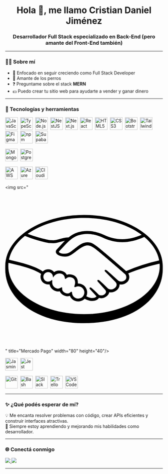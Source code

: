 <h1 align="center">Hola 👋, me llamo Cristian Daniel Jiménez</h1>
<h3 align="center">Desarrollador Full Stack especializado en Back-End (pero amante del Front-End también)</h3>

---

### 👨‍💻 Sobre mí

- 🔭 Enfocado en seguir creciendo como Full Stack Developer  
- 🐶 Amante de los perros  
- ❓ Preguntame sobre el stack **MERN**  
- 💵 Puedo crear tu sitio web para ayudarte a vender y ganar dinero  

---

### 🧰 Tecnologías y herramientas

<p align="left">
  <!-- Lenguajes, frameworks, front y back juntos -->
  <img src="https://cdn.jsdelivr.net/gh/devicons/devicon/icons/javascript/javascript-original.svg" title="JavaScript" width="40" height="40"/>&nbsp;
  <img src="https://cdn.jsdelivr.net/gh/devicons/devicon/icons/typescript/typescript-original.svg" title="TypeScript" width="40" height="40"/>&nbsp;
  <img src="https://cdn.jsdelivr.net/gh/devicons/devicon/icons/nodejs/nodejs-original-wordmark.svg" title="Node.js" width="40" height="40"/>&nbsp;
  <img src="[https://cdn.jsdelivr.net/gh/devicons/devicon/icons/nestjs/nestjs-plain.svg](https://encrypted-tbn0.gstatic.com/images?q=tbn:ANd9GcTOzFRahUjrm1cjrkF1RmXCiISxkF0j6OVUmXQOqeYyZ5eBaT5ytI_s2uMG7Kfo_B3oW4k&usqp=CAU)" title="NestJS" width="40" height="40"/>&nbsp;
  <img src="https://cdn.jsdelivr.net/gh/devicons/devicon/icons/nextjs/nextjs-original-wordmark.svg" title="Next.js" width="40" height="40"/>&nbsp;
  <img src="https://cdn.jsdelivr.net/gh/devicons/devicon/icons/react/react-original-wordmark.svg" title="React" width="40" height="40"/>&nbsp;
  <img src="https://cdn.jsdelivr.net/gh/devicons/devicon/icons/html5/html5-original.svg" title="HTML5" width="40" height="40"/>&nbsp;
  <img src="https://cdn.jsdelivr.net/gh/devicons/devicon/icons/css3/css3-original.svg" title="CSS3" width="40" height="40"/>&nbsp;
  <img src="https://cdn.jsdelivr.net/gh/devicons/devicon/icons/bootstrap/bootstrap-plain-wordmark.svg" title="Bootstrap" width="40" height="40"/>&nbsp;
  <img src="https://www.vectorlogo.zone/logos/tailwindcss/tailwindcss-icon.svg" title="Tailwind" width="40" height="40"/>&nbsp;
  <img src="https://www.vectorlogo.zone/logos/figma/figma-icon.svg" title="Figma" width="40" height="40"/>&nbsp;
  <img src="https://cdn.jsdelivr.net/gh/devicons/devicon/icons/npm/npm-original-wordmark.svg" title="npm" width="40" height="40"/>&nbsp;
  <img src="https://www.vectorlogo.zone/logos/supabase/supabase-icon.svg" title="Supabase" width="40" height="40"/>&nbsp;

  <!-- Bases de datos -->
  <img src="https://cdn.jsdelivr.net/gh/devicons/devicon/icons/mongodb/mongodb-original-wordmark.svg" title="MongoDB" width="40" height="40"/>&nbsp;
  <img src="https://cdn.jsdelivr.net/gh/devicons/devicon/icons/postgresql/postgresql-original-wordmark.svg" title="PostgreSQL" width="40" height="40"/>&nbsp;

  <!-- DevOps y Cloud -->
  <img src="https://cdn.jsdelivr.net/gh/devicons/devicon/icons/amazonwebservices/amazonwebservices-original-wordmark.svg" title="AWS" width="40" height="40"/>&nbsp;
  <img src="https://www.vectorlogo.zone/logos/microsoft_azure/microsoft_azure-icon.svg" title="Azure" width="40" height="40"/>&nbsp;
  <img src="https://www.vectorlogo.zone/logos/cloudinary/cloudinary-icon.svg" title="Cloudinary" width="40" height="40"/>&nbsp;

  <!-- Integraciones de Pago -->
  <img src="<svg role="img" viewBox="0 0 24 24" xmlns="http://www.w3.org/2000/svg"><title>Mercado Pago</title><path d="M11.115 16.479a.93.927 0 0 1-.939-.886c-.002-.042-.006-.155-.103-.155-.04 0-.074.023-.113.059-.112.103-.254.206-.46.206a.816.814 0 0 1-.305-.066c-.535-.214-.542-.578-.521-.725.006-.038.007-.08-.02-.11l-.032-.03h-.034c-.027 0-.055.012-.093.039a.788.786 0 0 1-.454.16.7.699 0 0 1-.253-.05c-.708-.27-.65-.928-.617-1.126.005-.041-.005-.072-.03-.092l-.05-.04-.047.043a.728.726 0 0 1-.505.203.73.728 0 0 1-.732-.725c0-.4.328-.722.732-.722.364 0 .675.27.721.63l.026.195.11-.165c.01-.018.307-.46.852-.46.102 0 .21.016.316.05.434.13.508.52.519.68.008.094.075.1.09.1.037 0 .064-.024.083-.045a.746.744 0 0 1 .54-.225c.128 0 .263.03.402.09.69.293.379 1.158.374 1.167-.058.144-.061.207-.005.244l.027.013h.02c.03 0 .07-.014.134-.035.093-.032.235-.08.367-.08a.944.942 0 0 1 .94.93.936.934 0 0 1-.94.928zm7.302-4.171c-1.138-.98-3.768-3.24-4.481-3.77-.406-.302-.685-.462-.928-.533a1.559 1.554 0 0 0-.456-.07c-.182 0-.376.032-.58.095-.46.145-.918.505-1.362.854l-.023.018c-.414.324-.84.66-1.164.73a1.986 1.98 0 0 1-.43.049c-.362 0-.687-.104-.81-.258-.02-.025-.007-.066.04-.125l.008-.008 1-1.067c.783-.774 1.525-1.506 3.23-1.545h.085c1.062 0 2.12.469 2.24.524a7.03 7.03 0 0 0 3.056.724c1.076 0 2.188-.263 3.354-.795a9.135 9.11 0 0 0-.405-.317c-1.025.44-2.003.66-2.946.66-.962 0-1.925-.229-2.858-.68-.05-.022-1.22-.567-2.44-.57-.032 0-.065 0-.096.002-1.434.033-2.24.536-2.782.976-.528.013-.982.138-1.388.25-.361.1-.673.186-.979.185-.125 0-.35-.01-.37-.012-.35-.01-2.115-.437-3.518-.962-.143.1-.28.203-.415.31 1.466.593 3.25 1.053 3.812 1.089.157.01.323.027.491.027.372 0 .744-.103 1.104-.203.213-.059.446-.123.692-.17l-.196.194-1.017 1.087c-.08.08-.254.294-.14.557a.705.703 0 0 0 .268.292c.243.162.677.27 1.08.271.152 0 .297-.015.43-.044.427-.095.874-.448 1.349-.82.377-.296.913-.672 1.323-.782a1.494 1.49 0 0 1 .37-.05.611.61 0 0 1 .095.005c.27.034.533.125 1.003.472.835.62 4.531 3.815 4.566 3.846.002.002.238.203.22.537-.007.186-.11.352-.294.466a.902.9 0 0 1-.484.15.804.802 0 0 1-.428-.124c-.014-.01-1.28-1.157-1.746-1.543-.074-.06-.146-.115-.22-.115a.122.122 0 0 0-.096.045c-.073.09.01.212.105.294l1.48 1.47c.002 0 .184.17.204.395.012.244-.106.447-.35.606a.957.955 0 0 1-.526.171.766.764 0 0 1-.42-.127l-.214-.206a21.035 20.978 0 0 0-1.08-1.009c-.072-.058-.148-.112-.221-.112a.127.127 0 0 0-.094.038c-.033.037-.056.103.028.212a.698.696 0 0 0 .075.083l1.078 1.198c.01.01.222.26.024.511l-.038.048a1.18 1.178 0 0 1-.1.096c-.184.15-.43.164-.527.164a.8.798 0 0 1-.147-.012c-.106-.018-.178-.048-.212-.089l-.013-.013c-.06-.06-.602-.609-1.054-.98-.059-.05-.133-.11-.21-.11a.128.128 0 0 0-.096.042c-.09.096.044.24.1.293l.92 1.003a.204.204 0 0 1-.033.062c-.033.044-.144.155-.479.196a.91.907 0 0 1-.122.007c-.345 0-.712-.164-.902-.264a1.343 1.34 0 0 0 .13-.576 1.368 1.365 0 0 0-1.42-1.357c.024-.342-.025-.99-.697-1.274a1.455 1.452 0 0 0-.575-.125c-.146 0-.287.025-.42.075a1.153 1.15 0 0 0-.671-.564 1.52 1.515 0 0 0-.494-.085c-.28 0-.537.08-.767.242a1.168 1.165 0 0 0-.903-.43 1.173 1.17 0 0 0-.82.335c-.287-.217-1.425-.93-4.467-1.613a17.39 17.344 0 0 1-.692-.189 4.822 4.82 0 0 0-.077.494l.67.157c3.108.682 4.136 1.391 4.309 1.525a1.145 1.142 0 0 0-.09.442 1.16 1.158 0 0 0 1.378 1.132c.096.467.406.821.879 1.003a1.165 1.162 0 0 0 .415.08c.09 0 .179-.012.266-.034.086.22.282.493.722.668a1.233 1.23 0 0 0 .457.094c.122 0 .241-.022.355-.063a1.373 1.37 0 0 0 1.269.841c.37.002.726-.147.985-.41.221.121.688.341 1.163.341.06 0 .118-.002.175-.01.47-.059.689-.24.789-.382a.571.57 0 0 0 .048-.078c.11.032.234.058.373.058.255 0 .501-.086.75-.265.244-.174.418-.424.444-.637v-.01c.083.017.167.026.251.026.265 0 .527-.082.773-.242.48-.31.562-.715.554-.98a1.28 1.279 0 0 0 .978-.194 1.04 1.04 0 0 0 .502-.808 1.088 1.085 0 0 0-.16-.653c.804-.342 2.636-1.003 4.795-1.483a4.734 4.721 0 0 0-.067-.492 27.742 27.667 0 0 0-5.049 1.62zm5.123-.763c0 4.027-5.166 7.293-11.537 7.293-6.372 0-11.538-3.266-11.538-7.293 0-4.028 5.165-7.293 11.539-7.293 6.371 0 11.537 3.265 11.537 7.293zm.46.004c0-4.272-5.374-7.755-12-7.755S.002 7.277.002 11.55L0 12.004c0 4.533 4.695 8.203 11.999 8.203 7.347 0 12-3.67 12-8.204z"/></svg>" title="Mercado Pago" width="80" height="40"/>&nbsp;

  <!-- Testing -->
  <img src="https://www.vectorlogo.zone/logos/jasmine/jasmine-icon.svg" title="Jasmine" width="40" height="40"/>&nbsp;
  <img src="https://www.vectorlogo.zone/logos/jestjsio/jestjsio-icon.svg" title="Jest" width="40" height="40"/>&nbsp;

  <!-- Otras herramientas -->
  <img src="https://cdn.jsdelivr.net/gh/devicons/devicon/icons/git/git-original.svg" title="Git" width="40" height="40"/>&nbsp;
  <img src="https://cdn.jsdelivr.net/gh/devicons/devicon/icons/bash/bash-original.svg" title="Bash" width="40" height="40"/>&nbsp;
  <img src="https://cdn.jsdelivr.net/gh/devicons/devicon/icons/slack/slack-original.svg" title="Slack" width="40" height="40"/>&nbsp;
  <img src="https://cdn.jsdelivr.net/gh/devicons/devicon/icons/trello/trello-plain.svg" title="Trello" width="40" height="40"/>&nbsp;
  <img src="https://cdn.jsdelivr.net/gh/devicons/devicon/icons/vscode/vscode-original.svg" title="VS Code" width="40" height="40"/>
</p>

---

### ✨ ¿Qué podés esperar de mí?

💡 Me encanta resolver problemas con código, crear APIs eficientes y construir interfaces atractivas.  
🧠 Siempre estoy aprendiendo y mejorando mis habilidades como desarrollador.

---

### 🌐 Conectá conmigo

<p align="left">
  <a href="https://linkedin.com/in/cristian-jimenez-261813236" target="_blank">
    <img src="https://img.shields.io/badge/LinkedIn-0077B5?style=for-the-badge&logo=linkedin&logoColor=white" />
  </a>
  <a href="https://instagram.com/jimenezcristian._" target="_blank">
    <img src="https://img.shields.io/badge/Instagram-E4405F?style=for-the-badge&logo=instagram&logoColor=white" />
  </a>
</p>

---
